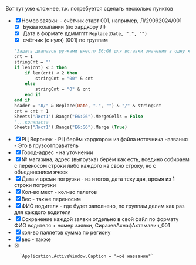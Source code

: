 Вот тут уже сложнее, т.к. потребуется сделать несколько пунктов
- [x] Номер заявки: - счётчик старт 001, например, Л/29092024/001
	- [x] Буква компании (по хардкору Л)
	- [x] Дата в формате ддммгггг `Replace(Date, ".", "")`
	- [x] счётчик (с нуля) (001) по группам
	``` vb
	'Задать диапазон ручками вместо E6:G6 для вставки значения в одну колонку, а после обратно объединить
	cnt = 1
	stringCnt = ""
	if len(cnt) < 3 then
		if len(cnt) < 2 then
			stringCnt = "00" & cnt
		else
			stringCnt = "0" & cnt
		end if
	end if
	header = "Л/" & Replace(Date, ".", "") & "/" & stringCnt
	cnt = cnt + 1
	Sheets("Лист1").Range("E6:G6").MergeCells = False
	'...копипаста
	Sheets("Лист1").Range("E6:G6").Merge (True)
	```
- [x] РЦ Воронеж - РЦ берём хардкором из файла источника названия - Это в грузоотправитель
- [x] Город-адрес - на уточнении
- [x] № магазина, адрес (выгрузка) берём как есть, воедино собираем с переносом строки либо каждого на свою строку, но с объединением ячеек
- [x] Дата и время погрузки - из итогов, дата текущая, время из 1 строки погрузки
- [x] Кол-во мест - кол-во палетов
- [x] Вес - также переносим
- [x] ФИО водителя - где будет заполнено, по группам делим как раз для каждого водителя
- [x] Сохранение каждой заявки отдельно в свой файл по формату ФИО водителя + номер заявки, СиразевАхнафАхтамавич_001 
- [x] кол-во паллетов сумма по региону
- [x] вес - также
- [x]       `Application.ActiveWindow.Caption = "моё название"`